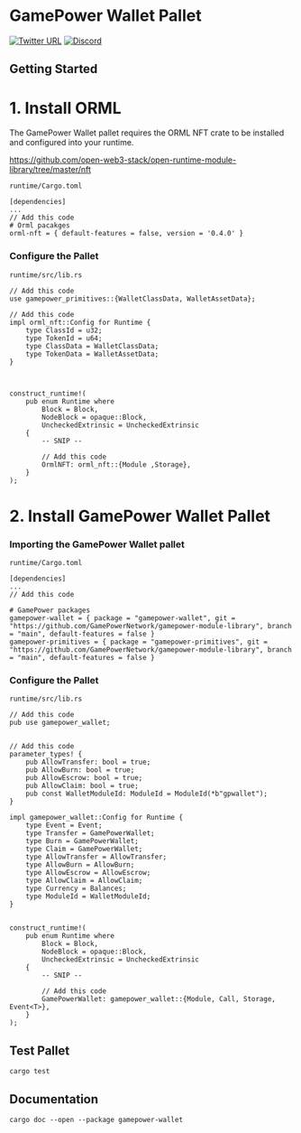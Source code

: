 # GamePower Wallet Pallet

[![Twitter URL](https://img.shields.io/twitter/url?style=social&url=https%3A%2F%2Ftwitter.com%2FGamePowerNet)](https://twitter.com/AcalaNetwork)
[![Discord](https://img.shields.io/badge/Discord-gray?logo=discord)](https://discord.gg/em75apGJZV)

## Getting Started

# 1. Install ORML
The GamePower Wallet pallet requires the ORML NFT crate to be installed and configured into your runtime.

https://github.com/open-web3-stack/open-runtime-module-library/tree/master/nft

`runtime/Cargo.toml`

```
[dependencies]
...
// Add this code
# Orml pacakges
orml-nft = { default-features = false, version = '0.4.0' }
```

### Configure the Pallet

`runtime/src/lib.rs`

```
// Add this code
use gamepower_primitives::{WalletClassData, WalletAssetData};

// Add this code
impl orml_nft::Config for Runtime {
	type ClassId = u32;
	type TokenId = u64;
	type ClassData = WalletClassData;
	type TokenData = WalletAssetData;
}



construct_runtime!(
	pub enum Runtime where
		Block = Block,
		NodeBlock = opaque::Block,
		UncheckedExtrinsic = UncheckedExtrinsic
	{
        -- SNIP --
        
        // Add this code
        OrmlNFT: orml_nft::{Module ,Storage},
	}
);
```

# 2. Install GamePower Wallet Pallet
### Importing the GamePower Wallet pallet

`runtime/Cargo.toml`

```
[dependencies]
...
// Add this code

# GamePower packages
gamepower-wallet = { package = "gamepower-wallet", git = "https://github.com/GamePowerNetwork/gamepower-module-library", branch = "main", default-features = false }
gamepower-primitives = { package = "gamepower-primitives", git = "https://github.com/GamePowerNetwork/gamepower-module-library", branch = "main", default-features = false }
```

### Configure the Pallet

`runtime/src/lib.rs`

```
// Add this code
pub use gamepower_wallet;


// Add this code
parameter_types! {
	pub AllowTransfer: bool = true;
	pub AllowBurn: bool = true;
	pub AllowEscrow: bool = true;
	pub AllowClaim: bool = true;
	pub const WalletModuleId: ModuleId = ModuleId(*b"gpwallet");
}

impl gamepower_wallet::Config for Runtime {
	type Event = Event;
	type Transfer = GamePowerWallet;
	type Burn = GamePowerWallet;
	type Claim = GamePowerWallet;
	type AllowTransfer = AllowTransfer;
	type AllowBurn = AllowBurn;
	type AllowEscrow = AllowEscrow;
	type AllowClaim = AllowClaim;
	type Currency = Balances;
	type ModuleId = WalletModuleId;
}


construct_runtime!(
	pub enum Runtime where
		Block = Block,
		NodeBlock = opaque::Block,
		UncheckedExtrinsic = UncheckedExtrinsic
	{
        -- SNIP --
        
        // Add this code
        GamePowerWallet: gamepower_wallet::{Module, Call, Storage, Event<T>},
	}
);
```

## Test Pallet

```
cargo test
```

## Documentation

```
cargo doc --open --package gamepower-wallet
```